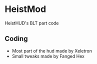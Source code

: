 # HeistMod
HeistHUD's BLT part code

## Coding
- Most part of the hud made by Xeletron
- Small tweaks made by Fanged Hex
